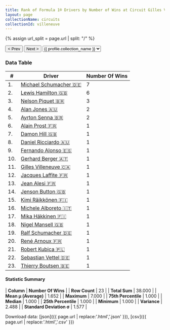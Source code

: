 ```yaml
---
title: Rank of Formula 1® Drivers by Number of Wins at Circuit Gilles Villeneuve
layout: page
collectionName: circuits
collectionId: villeneuve
---
```


{% assign url_split = page.url | split: "/" %}
<div id="collection-navigation">
<button onclick="selector.options[selector.selectedIndex-1].value && (window.location = selector.options[selector.selectedIndex-1].value);">&lt; Prev</button>
<button onclick="selector.options[selector.selectedIndex+1].value && (window.location = selector.options[selector.selectedIndex+1].value);">Next &gt;</button>
<select id="selector" onchange="this.options[this.selectedIndex].value && (window.location = this.options[this.selectedIndex].value);">
  {% for collectionId in site.data[page.collectionName].refs %}
    {% if collectionId == page.collectionId %}
      {% assign selected = "selected" %}
    {% else %}
      {% assign selected = "" %}
    {% endif %}
    {% assign profile = site.data[page.collectionName][collectionId].profile %}
    <option value="/f1/{{ page.collectionName }}/{{ collectionId }}/{{ url_split[4] }}" {{ selected }}>{{ profile.collection_name }}</option>
  {% endfor %}
</select>
</div>

<canvas id="chart" width="400" height="180"></canvas>
<script>
var data = {
  "labels" : [
    "Michael Schumacher",
    "Lewis Hamilton",
    "Nelson Piquet",
    "Alan Jones",
    "Ayrton Senna",
    "Alain Prost",
    "Damon Hill",
    "Daniel Ricciardo",
    "Fernando Alonso",
    "Gerhard Berger",
    "Gilles Villeneuve",
    "Jacques Laffite",
    "Jean Alesi",
    "Jenson Button",
    "Kimi Räikkönen",
    "Michele Alboreto",
    "Mika Häkkinen",
    "Nigel Mansell",
    "Ralf Schumacher",
    "René Arnoux",
    "Robert Kubica",
    "Sebastian Vettel",
    "Thierry Boutsen"
  ],
  "datasets" : [
    {
      "label" : "Number Of Wins",
      "data" : [
        7,
        6,
        3,
        2,
        2,
        1,
        1,
        1,
        1,
        1,
        1,
        1,
        1,
        1,
        1,
        1,
        1,
        1,
        1,
        1,
        1,
        1,
        1
      ],
      "borderColor" : [
        "#1D181E",
        "#1D181E",
        "#1D181E",
        "#1D181E",
        "#1D181E",
        "#1D181E",
        "#1D181E",
        "#1D181E",
        "#1D181E",
        "#1D181E",
        "#1D181E",
        "#1D181E",
        "#1D181E",
        "#1D181E",
        "#1D181E",
        "#1D181E",
        "#1D181E",
        "#1D181E",
        "#1D181E",
        "#1D181E",
        "#1D181E",
        "#1D181E",
        "#1D181E"
      ],
      "borderWidth" : 1,
      "backgroundColor" : [
        "#9C8E8D",
        "#9C8E8D",
        "#9C8E8D",
        "#9C8E8D",
        "#9C8E8D",
        "#9C8E8D",
        "#9C8E8D",
        "#9C8E8D",
        "#9C8E8D",
        "#9C8E8D",
        "#9C8E8D",
        "#9C8E8D",
        "#9C8E8D",
        "#9C8E8D",
        "#9C8E8D",
        "#9C8E8D",
        "#9C8E8D",
        "#9C8E8D",
        "#9C8E8D",
        "#9C8E8D",
        "#9C8E8D",
        "#9C8E8D",
        "#9C8E8D"
      ]
    }
  ]
};
var options = {
  legend: {
    display: false
  },
  scales: {
    xAxes: [{
      ticks: {
        beginAtZero: true,
        maxRotation: 180,
        display: window.innerWidth > 800
      }
    }],
    yAxes: [{
      ticks: {
        beginAtZero: true
      }
    }]
  },
  onResize: function(chart, size) {
    chart.options.scales.xAxes[0].ticks.display = size.width > 800;
  }
};
var chart = new Chart("chart", {
    data: data,
    type: 'bar',
    options: options
});
</script>



### Data Table

| # | Driver | Number Of Wins |
|--|--|--|
| 1. | [Michael Schumacher 🇩🇪](/f1/drivers/michael_schumacher) | 7 |
| 2. | [Lewis Hamilton 🇬🇧](/f1/drivers/hamilton) | 6 |
| 3. | [Nelson Piquet 🇧🇷](/f1/drivers/piquet) | 3 |
| 4. | [Alan Jones 🇦🇺](/f1/drivers/jones) | 2 |
| 5. | [Ayrton Senna 🇧🇷](/f1/drivers/senna) | 2 |
| 6. | [Alain Prost 🇫🇷](/f1/drivers/prost) | 1 |
| 7. | [Damon Hill 🇬🇧](/f1/drivers/damon_hill) | 1 |
| 8. | [Daniel Ricciardo 🇦🇺](/f1/drivers/ricciardo) | 1 |
| 9. | [Fernando Alonso 🇪🇸](/f1/drivers/alonso) | 1 |
| 10. | [Gerhard Berger 🇦🇹](/f1/drivers/berger) | 1 |
| 11. | [Gilles Villeneuve 🇨🇦](/f1/drivers/gilles_villeneuve) | 1 |
| 12. | [Jacques Laffite 🇫🇷](/f1/drivers/laffite) | 1 |
| 13. | [Jean Alesi 🇫🇷](/f1/drivers/alesi) | 1 |
| 14. | [Jenson Button 🇬🇧](/f1/drivers/button) | 1 |
| 15. | [Kimi Räikkönen 🇫🇮](/f1/drivers/raikkonen) | 1 |
| 16. | [Michele Alboreto 🇮🇹](/f1/drivers/alboreto) | 1 |
| 17. | [Mika Häkkinen 🇫🇮](/f1/drivers/hakkinen) | 1 |
| 18. | [Nigel Mansell 🇬🇧](/f1/drivers/mansell) | 1 |
| 19. | [Ralf Schumacher 🇩🇪](/f1/drivers/ralf_schumacher) | 1 |
| 20. | [René Arnoux 🇫🇷](/f1/drivers/arnoux) | 1 |
| 21. | [Robert Kubica 🇵🇱](/f1/drivers/kubica) | 1 |
| 22. | [Sebastian Vettel 🇩🇪](/f1/drivers/vettel) | 1 |
| 23. | [Thierry Boutsen 🇧🇪](/f1/drivers/boutsen) | 1 |

#### Statistic Summary

| **Column** | **Number Of Wins** |
| **Row Count** | 23 |
| **Total Sum** | 38.000 |
| **Mean μ (Average)** | 1.652 |
| **Maximum** | 7.000 |
| **75th Percentile** | 1.000 |
| **Median** | 1.000 |
| **25th Percentile** | 1.000 |
| **Minimum** | 1.000 |
| **Variance** | 2.488 |
| **Standard Deviation σ** | 1.577 |

Download data: [json]({{ page.url | replace:'.html','.json' }}), [csv]({{ page.url | replace:'.html','.csv' }})
